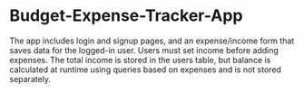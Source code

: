 # Budget-Expense-Tracker-App
The app includes login and signup pages, and an expense/income form that saves data for the logged-in user. Users must set income before adding expenses. The total income is stored in the users table, but balance is calculated at runtime using queries based on expenses and is not stored separately.
